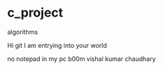 # c_project
algorithms

Hi git I am entrying into your world

no notepad in my pc
b00m
vishal kumar chaudhary